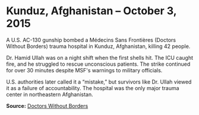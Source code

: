 # Kunduz, Afghanistan – October 3, 2015

A U.S. AC-130 gunship bombed a Médecins Sans Frontières (Doctors Without Borders) trauma hospital in Kunduz, Afghanistan, killing 42 people.

Dr. Hamid Ullah was on a night shift when the first shells hit. The ICU caught fire, and he struggled to rescue unconscious patients. The strike continued for over 30 minutes despite MSF's warnings to military officials.

U.S. authorities later called it a “mistake,” but survivors like Dr. Ullah viewed it as a failure of accountability. The hospital was the only major trauma center in northeastern Afghanistan.

**Source:** [Doctors Without Borders](https://www.doctorswithoutborders.org/what-we-do/news-stories/news/kunduz-hospital-attack-what-happened)